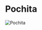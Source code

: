 # Pochita

![Pochita](https://static.wikia.nocookie.net/chainsaw-man/images/5/54/Pochita_anime_design.png/revision/latest/scale-to-width-down/300?cb=20220919121110)

